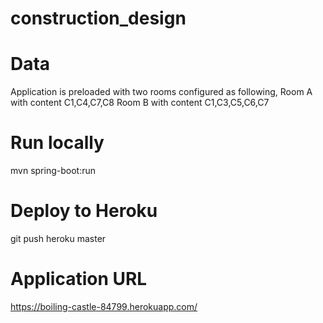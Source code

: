 # construction_design


# Data

Application is preloaded with two rooms configured as following,
Room A with content C1,C4,C7,C8
Room B with content C1,C3,C5,C6,C7
        
# Run locally
mvn spring-boot:run

# Deploy to Heroku

git push heroku master

# Application URL
https://boiling-castle-84799.herokuapp.com/

